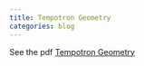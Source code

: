 ```yaml
---
title: Tempotron Geometry
categories: blog
---
```


See the pdf [Tempotron Geometry](http://klab.smpp.northwestern.edu/wiki/images/5/59/Tempotronv.8.pdf)
